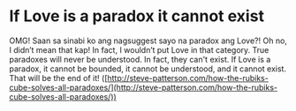 # If Love is a paradox it cannot exist

OMG! Saan sa sinabi ko ang nagsuggest sayo na paradox ang Love?! Oh no, I didn’t mean that kap! In fact, I wouldn’t put Love in that category. True paradoxes will never be understood. In fact, they can't exist. If Love is a paradox, it cannot be bounded, it cannot be understood, and it cannot exist. That will be the end of it! ([http://steve-patterson.com/how-the-rubiks-cube-solves-all-paradoxes/](http://steve-patterson.com/how-the-rubiks-cube-solves-all-paradoxes/))

